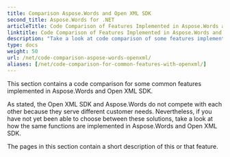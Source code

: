 ```yaml
---
title: Comparison Aspose.Words and Open XML SDK
second_title: Aspose.Words for .NET
articleTitle: Code Comparison of Features Implemented in Aspose.Words and Open XML SDK
linktitle: Code Comparison of Features Implemented in Aspose.Words and Open XML SDK
description: "Take a look at code comparison of some features implemented in Aspose.Words for .NET and Open XML SDK using C#."
type: docs
weight: 50
url: /net/code-comparison-aspose-words-openxml/
aliases: [/net/code-comparison-for-common-features-with-openxml/]
---
```


This section contains a code comparison for some common features implemented in Aspose.Words and Open XML SDK.

As stated, the Open XML SDK and Aspose.Words do not compete with each other because they serve different customer needs. Nevertheless, if you have not yet been able to choose between these solutions, take a look at how the same functions are implemented in Aspose.Words and Open XML SDK.

The pages in this section contain a short description of this or that feature.

